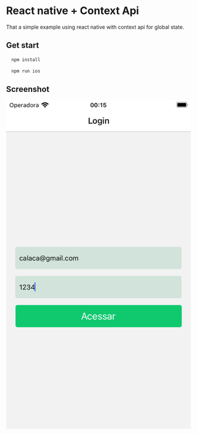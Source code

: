 # React native + Context Api

That a simple example using react native with context api for global state.

## Get start

```bash
  npm install
```

```bash
  npm run ios
```

## Screenshot

![image](simulator_screenshot.png)
